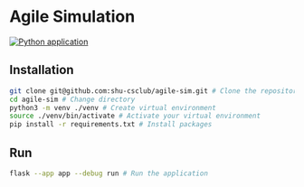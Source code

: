 # Agile Simulation

[![Python application](https://github.com/shu-csclub/agile-sim/actions/workflows/ci.yml/badge.svg)](https://github.com/shu-csclub/agile-sim/actions/workflows/ci.yml)

## Installation

```bash
git clone git@github.com:shu-csclub/agile-sim.git # Clone the repository
cd agile-sim # Change directory
python3 -m venv ./venv # Create virtual environment
source ./venv/bin/activate # Activate your virtual environment
pip install -r requirements.txt # Install packages
```

## Run

```bash
flask --app app --debug run # Run the application
```
